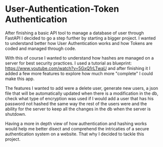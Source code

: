 # User-Authentication-Token Authentication

 After finishing a basic API tool to manage a database of user through FastAPI I decided to go a step further by starting a bigger project. I wanted to understand better how User Authentication works and how Tokens are coded and managed through code. 
 
 With this of course I wanted to understand how hashes are managed on a server for best security practices. I used a tutorial as blueprint: https://www.youtube.com/watch?v=5GxQ1rLTwaU and after finishing it I added a few more features to explore how much more "complete" I could make this app.

 The features I wanted to add were a delete user, generate new users, a json file that will be automatically updated when there is a modification in the db, check what type of encryption was used if I would add a user that has his password not hashed the same way the rest of the users were and the ability for the server to keep all the changes in the db when the server is shutdown.

 Having a more in depth view of how authentication and hashing works would help me better disect and comprehend the intricaties of a secure authentication system on a website. That why I decided to tackle this project.
